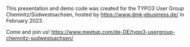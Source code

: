 This presentation and demo code was created for the TYPO3 User Group Chemnitz/Südwestsachsen, hosted by https://www.dmk-ebusiness.de/ in February 2023. 

Come and join us! https://www.meetup.com/de-DE/typo3-usergroup-chemnitz-sudwestsachsen/
